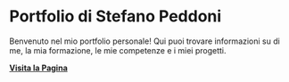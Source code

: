 # Portfolio di Stefano Peddoni

Benvenuto nel mio portfolio personale! Qui puoi trovare informazioni su di me, la mia formazione, le mie competenze e i miei progetti.

**[Visita la Pagina](https://singular-profiterole-bbf862.netlify.app/)**